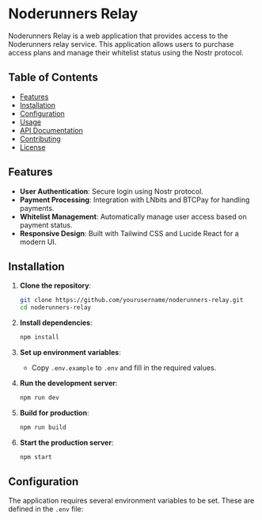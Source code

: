 # Noderunners Relay

Noderunners Relay is a web application that provides access to the Noderunners relay service. This application allows users to purchase access plans and manage their whitelist status using the Nostr protocol.

## Table of Contents

- [Features](#features)
- [Installation](#installation)
- [Configuration](#configuration)
- [Usage](#usage)
- [API Documentation](#api-documentation)
- [Contributing](#contributing)
- [License](#license)

## Features

- **User Authentication**: Secure login using Nostr protocol.
- **Payment Processing**: Integration with LNbits and BTCPay for handling payments.
- **Whitelist Management**: Automatically manage user access based on payment status.
- **Responsive Design**: Built with Tailwind CSS and Lucide React for a modern UI.

## Installation

1. **Clone the repository**:
   ```bash
   git clone https://github.com/yourusername/noderunners-relay.git
   cd noderunners-relay
   ```

2. **Install dependencies**:
   ```bash
   npm install
   ```

3. **Set up environment variables**:
   - Copy `.env.example` to `.env` and fill in the required values.

4. **Run the development server**:
   ```bash
   npm run dev
   ```

5. **Build for production**:
   ```bash
   npm run build
   ```

6. **Start the production server**:
   ```bash
   npm start
   ```

## Configuration

The application requires several environment variables to be set. These are defined in the `.env` file:
